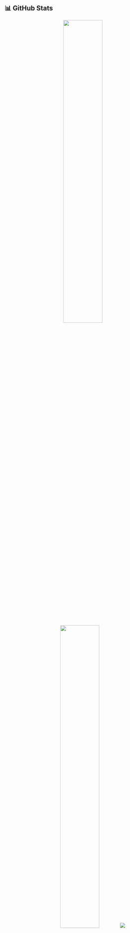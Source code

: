 ## 📊 GitHub Stats

<p align="center">
  <img height="50%" width="auto" src ="https://github-readme-stats.vercel.app/api?username=bodaue&show_icons=true&count_private=true&theme=vue-dark&hide_border=true&bg_color=00000000&rank_icon=github">
  <img height="50%" width="auto" src ="https://github-readme-stats.vercel.app/api/top-langs/?username=bodaue&layout=compact&hide_border=true&theme=vue-dark&bg_color=00000000&langs_count=6">
  <img src ="https://github-readme-streak-stats.herokuapp.com?user=bodaue&theme=vue-dark&background=00000000&hide_border=true">
</p>

![bodaue's github activity graph](https://github-readme-activity-graph.vercel.app/graph?username=bodaue&theme=vue&bg_color=00000000&hide_border=true)

## 🧰 Tech Stack

<p align="center">
  <a href="#"><img src="https://img.shields.io/badge/Python-3776AB?style=for-the-badge&logo=python&logoColor=white" alt="Python"></a>
  <a href="#"><img src="https://img.shields.io/badge/FastAPI-009688?style=for-the-badge&logo=fastapi&logoColor=white" alt="FastAPI"></a>
  <a href="#"><img src="https://img.shields.io/badge/Django-092E20?style=for-the-badge&logo=django&logoColor=white" alt="Django"></a>
  <a href="#"><img src="https://img.shields.io/badge/PostgreSQL-316192?style=for-the-badge&logo=postgresql&logoColor=white" alt="PostgreSQL"></a>
  <a href="#"><img src="https://img.shields.io/badge/MongoDB-4EA94B?style=for-the-badge&logo=mongodb&logoColor=white" alt="MongoDB"></a>
  <a href="#"><img src="https://img.shields.io/badge/Redis-DC382D?style=for-the-badge&logo=redis&logoColor=white" alt="Redis"></a>
  <a href="#"><img src="https://img.shields.io/badge/RabbitMQ-FF6600?style=for-the-badge&logo=rabbitmq&logoColor=white" alt="RabbitMQ"></a>
  <a href="#"><img src="https://img.shields.io/badge/Docker-2496ED?style=for-the-badge&logo=docker&logoColor=white" alt="Docker"></a>
  <a href="#"><img src="https://img.shields.io/badge/Nginx-009639?style=for-the-badge&logo=nginx&logoColor=white" alt="Nginx"></a>
  <a href="#"><img src="https://img.shields.io/badge/Git-F05032?style=for-the-badge&logo=git&logoColor=white" alt="Git"></a>
  <a href="#"><img src="https://img.shields.io/badge/Elasticsearch-005571?style=for-the-badge&logo=elasticsearch&logoColor=white" alt="Elasticsearch"></a>
  <a href="#"><img src="https://img.shields.io/badge/SQLAlchemy-78929A?style=for-the-badge&logo=python&logoColor=white" alt="SQLAlchemy"></a>
  <a href="#"><img src="https://img.shields.io/badge/Linux-FCC624?style=for-the-badge&logo=linux&logoColor=black" alt="Linux"></a>
  <a href="#"><img src="https://img.shields.io/badge/CI/CD-2088FF?style=for-the-badge&logo=github-actions&logoColor=white" alt="CI/CD"></a>
</p>

<p align="center">
  <img src="https://komarev.com/ghpvc/?username=bodaue&label=Profile%20views&color=40b983&style=flat" alt="profile views" />
</p>
